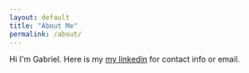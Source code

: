 ```yaml
---
layout: default
title: "About Me"
permalink: /about/
---
```


Hi I'm Gabriel. Here is my [my linkedin](linkedin.com/in/gabriel-baravdish-8a748390) for contact info or email.
